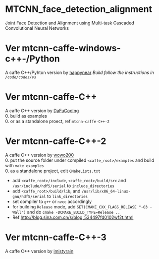 # MTCNN_face_detection_alignment
Joint Face Detection and Alignment using Multi-task Cascaded Convolutional Neural Networks

# Ver mtcnn-caffe-windows-c++-/Python
A caffe C++/Pyhton version by [happynear](https://github.com/happynear/MTCNN_face_detection_alignment)
*Build follow the instructions in `/code/codes/vs`*

# Ver mtcnn-caffe-C++
A caffe C++ version by [DaFuCoding](https://github.com/DaFuCoding/MTCNN_Caffe)  
0. build as examples  
0. or as a standalone proect, ref `mtcnn-caffe-C++-2`

# Ver mtcnn-caffe-C++-2
A caffe C++ version by [wowo200](https://github.com/wowo200/MTCNN)  
0. put the source folder under compiled `<caffe_root>/examples` and build with `make examples`  
0. as a standalone project, edit `CMakeLists.txt`
  * add `<caffe_root>/include`, `<caffe_root>/build/src` and `/usr/include/hdf5/serial` to `include_directories` 
  * add `<caffe_root>/build/lib`, and `/usr/lib/x86_64-linux-gnu/hdf5/serial` to `link_directories` 
  * set compiler to `g++` or `nvcc` accordingly
  * for building `Release` mode, add `SET(CMAKE_CXX_FLAGS_RELEASE "-O3 -Wall")` and do `cmake -DCMAKE_BUILD_TYPE=Release ..`
  * Ref:http://blog.sina.com.cn/s/blog_534497fd0102wf2t.html

# Ver mtcnn-caffe-C++-3
A caffe C++ version by [imistyrain](https://github.com/imistyrain/MTCNN-VS)
